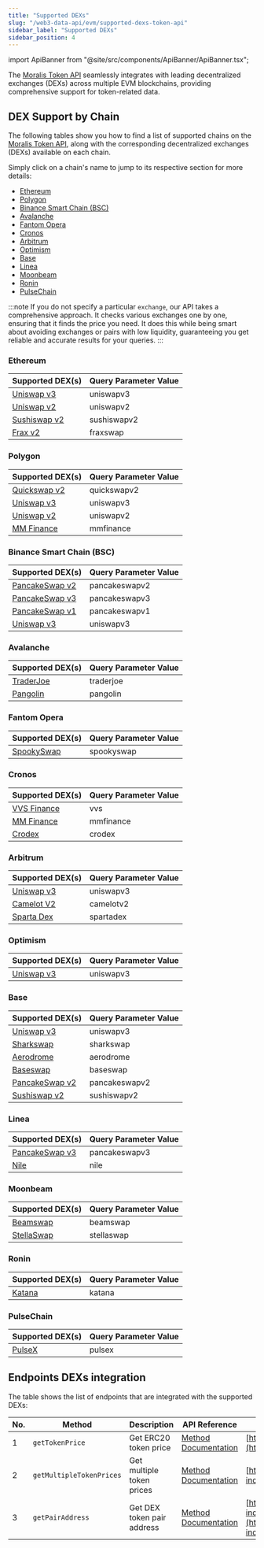 ```yaml
---
title: "Supported DEXs"
slug: "/web3-data-api/evm/supported-dexs-token-api"
sidebar_label: "Supported DEXs"
sidebar_position: 4
---
```


import ApiBanner from "@site/src/components/ApiBanner/ApiBanner.tsx";

The [Moralis Token API](/web3-data-api/evm/token-api) seamlessly integrates with leading decentralized exchanges (DEXs) across multiple EVM blockchains, providing comprehensive support for token-related data.

## DEX Support by Chain

The following tables show you how to find a list of supported chains on the [Moralis Token API](/web3-data-api/evm/token-api), along with the corresponding decentralized exchanges (DEXs) available on each chain.

Simply click on a chain's name to jump to its respective section for more details:

- [Ethereum](#ethereum)
- [Polygon](#polygon)
- [Binance Smart Chain (BSC)](#binance-smart-chain-bsc)
- [Avalanche](#avalanche)
- [Fantom Opera](#fantom-opera)
- [Cronos](#cronos)
- [Arbitrum](#arbitrum)
- [Optimism](#optimism)
- [Base](#base)
- [Linea](#linea)
- [Moonbeam](#moonbeam)
- [Ronin](#ronin)
- [PulseChain](#pulsechain)

:::note
If you do not specify a particular `exchange`, our API takes a comprehensive approach. It checks various exchanges one by one, ensuring that it finds the price you need. It does this while being smart about avoiding exchanges or pairs with low liquidity, guaranteeing you get reliable and accurate results for your queries.
:::

### Ethereum

| Supported DEX(s)                       | Query Parameter Value |
| -------------------------------------- | --------------------- |
| [Uniswap v3](https://app.uniswap.org/) | uniswapv3             |
| [Uniswap v2](https://uniswap.org/)     | uniswapv2             |
| [Sushiswap v2](https://sushi.com/)     | sushiswapv2           |
| [Frax v2](https://frax.finance/)       | fraxswap              |

### Polygon

| Supported DEX(s)                            | Query Parameter Value |
| ------------------------------------------- | --------------------- |
| [Quickswap v2](https://quickswap.exchange/) | quickswapv2           |
| [Uniswap v3](https://app.uniswap.org/)      | uniswapv3             |
| [Uniswap v2](https://uniswap.org/)          | uniswapv2             |
| [MM Finance](https://mm.finance/)           | mmfinance             |

### Binance Smart Chain (BSC)

| Supported DEX(s)                                 | Query Parameter Value |
| ------------------------------------------------ | --------------------- |
| [PancakeSwap v2](https://pancakeswap.finance/)   | pancakeswapv2         |
| [PancakeSwap v3](https://pancakeswap.finance/v3) | pancakeswapv3         |
| [PancakeSwap v1](https://pancakeswap.finance/v1) | pancakeswapv1         |
| [Uniswap v3](https://app.uniswap.org/)           | uniswapv3             |

### Avalanche

| Supported DEX(s)                           | Query Parameter Value |
| ------------------------------------------ | --------------------- |
| [TraderJoe](https://www.traderjoexyz.com/) | traderjoe             |
| [Pangolin](https://pangolin.exchange/)     | pangolin              |

### Fantom Opera

| Supported DEX(s)                          | Query Parameter Value |
| ----------------------------------------- | --------------------- |
| [SpookySwap](https://spookyswap.finance/) | spookyswap            |

### Cronos

| Supported DEX(s)                    | Query Parameter Value |
| ----------------------------------- | --------------------- |
| [VVS Finance](https://vvs.finance/) | vvs                   |
| [MM Finance](https://mm.finance/)   | mmfinance             |
| [Crodex](https://crodex.exchange/)  | crodex                |

### Arbitrum

| Supported DEX(s)                          | Query Parameter Value |
| ----------------------------------------- | --------------------- |
| [Uniswap v3](https://app.uniswap.org/)    | uniswapv3             |
| [Camelot V2](https://www.camelotsix.com/) | camelotv2             |
| [Sparta Dex](https://sparta.exchange/)    | spartadex             |

### Optimism

| Supported DEX(s)                       | Query Parameter Value |
| -------------------------------------- | --------------------- |
| [Uniswap v3](https://app.uniswap.org/) | uniswapv3             |

### Base

| Supported DEX(s)                                | Query Parameter Value |
| ----------------------------------------------- | --------------------- |
| [Uniswap v3](https://app.uniswap.org/)          | uniswapv3             |
| [Sharkswap](https://www.sharkswap.finance/swap) | sharkswap             |
| [Aerodrome](https://aerodrome.finance)          | aerodrome             |
| [Baseswap](https://baseswap.fi)                 | baseswap              |
| [PancakeSwap v2](https://pancakeswap.finance/)  | pancakeswapv2         |
| [Sushiswap v2](https://sushi.com/)              | sushiswapv2           |

### Linea

| Supported DEX(s)                                 | Query Parameter Value |
| ------------------------------------------------ | --------------------- |
| [PancakeSwap v3](https://pancakeswap.finance/v3) | pancakeswapv3         |
| [Nile](https://www.thenile.exchange/swap)        | nile                  |

### Moonbeam

| Supported DEX(s)                               | Query Parameter Value |
| ---------------------------------------------- | --------------------- |
| [Beamswap](https://beamswap.io/)               | beamswap              |
| [StellaSwap](https://stellaswap.com/)          | stellaswap            |

### Ronin

| Supported DEX(s)                               | Query Parameter Value |
| ---------------------------------------------- | --------------------- |
| [Katana](https://katana.roninchain.com/)       | katana                |

### PulseChain

| Supported DEX(s)                               | Query Parameter Value |
| ---------------------------------------------- | --------------------- |
| [PulseX](https://pulsex.com/)                  | pulsex                |

## Endpoints DEXs integration

The table shows the list of endpoints that are integrated with the supported DEXs:

| No. | Method                   | Description                | API Reference                                                                  | URL                                                                                                                                                                      |
| --- | ------------------------ | -------------------------- | ------------------------------------------------------------------------------ | ------------------------------------------------------------------------------------------------------------------------------------------------------------------------ |
| 1   | `getTokenPrice`          | Get ERC20 token price      | [Method Documentation](/web3-data-api/evm/reference/get-token-price)           | [https://deep-index.moralis.io/api/v2.2/erc20/:address/price](https://deep-index.moralis.io/api/v2.2/erc20/:address/price)                                               |
| 2   | `getMultipleTokenPrices` | Get multiple token prices  | [Method Documentation](/web3-data-api/evm/reference/get-multiple-token-prices) | [https://deep-index.moralis.io/api/v2.2/erc20/prices](https://deep-index.moralis.io/api/v2.2/erc20/prices)                                                               |
| 3   | `getPairAddress`         | Get DEX token pair address | [Method Documentation](/web3-data-api/evm/reference/get-pair-address)          | [https://deep-index.moralis.io/api/v2.2/:token0_address/:token1_address/pairAddress](https://deep-index.moralis.io/api/v2.2/:token0_address/:token1_address/pairAddress) |
